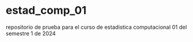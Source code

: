 # estad_comp_01
repositorio de prueba para el curso de estadistica computacional 01 del semestre 1 de 2024
